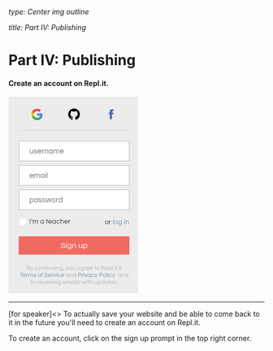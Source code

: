 _type: Center img outline_

_title: Part IV: Publishing_

# Part IV: Publishing

#### Create an account on Repl.it.


![](img/signup.png)

---
[for speaker]<> To actually save your website and be able to come back to it in the future you'll need to create an account on Repl.it.

To create an account, click on the sign up prompt in the top right corner.
